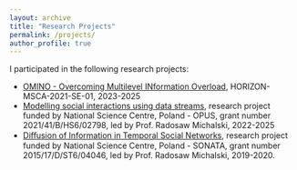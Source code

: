 ```yaml
---
layout: archive
title: "Research Projects"
permalink: /projects/
author_profile: true
---
```


I participated in the following research projects:
- [OMINO - Overcoming Multilevel INformation Overload](https://cordis.europa.eu/project/id/101086321), HORIZON-MSCA-2021-SE-01, 2023-2025
- [Modelling social interactions using data streams](https://www.ii.pwr.edu.pl/~michalski/index.php?content=projects-2022-ncn-streams), research project funded by National Science Centre, Poland - OPUS, grant number 2021/41/B/HS6/02798, led by Prof. Radosaw Michalski, 2022-2025
- [Diﬀusion of Information in Temporal Social Networks](https://www.ii.pwr.edu.pl/~michalski/index.php?content=projects-2016-ncn-diffusion), research project funded by National Science Centre, Poland - SONATA, grant number 2015/17/D/ST6/04046, led by Prof. Radosaw Michalski, 2019-2020.
